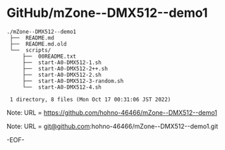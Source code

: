 # GitHub/mZone--DMX512--demo1

    ./mZone--DMX512--demo1
     ├──  README.md
     ├──  README.md.old
     └──  scripts/
         ├──  00README.txt
         ├──  start-A0-DMX512-1.sh
         ├──  start-A0-DMX512-2++.sh
         ├──  start-A0-DMX512-2.sh
         ├──  start-A0-DMX512-3-random.sh
         └──  start-A0-DMX512-4.sh
     
     1 directory, 8 files (Mon Oct 17 00:31:06 JST 2022)


Note: URL = https://github.com/hohno-46466/mZone--DMX512--demo1

Note: URL = git@github.com:hohno-46466/mZone--DMX512--demo1.git

-EOF-
